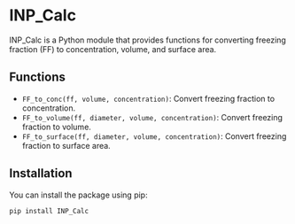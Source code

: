 # INP_Calc

INP_Calc is a Python module that provides functions for converting freezing fraction (FF) to concentration, volume, and surface area.

## Functions

- `FF_to_conc(ff, volume, concentration)`: Convert freezing fraction to concentration.
- `FF_to_volume(ff, diameter, volume, concentration)`: Convert freezing fraction to volume.
- `FF_to_surface(ff, diameter, volume, concentration)`: Convert freezing fraction to surface area.

## Installation

You can install the package using pip:

```bash
pip install INP_Calc
